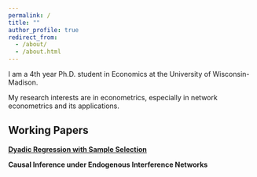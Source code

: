 ```yaml
---
permalink: /
title: ""
author_profile: true
redirect_from: 
  - /about/
  - /about.html
---
```


I am a 4th year Ph.D. student in Economics at the University of Wisconsin-Madison. 

My research interests are in econometrics, especially in network econometrics and its applications.


## Working Papers


[**Dyadic Regression with Sample Selection**](/files/draft.pdf)


**Causal Inference under Endogenous Interference Networks**

